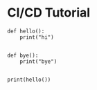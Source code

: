# CI/CD Tutorial

```
def hello():
    print("hi")


def bye():
    print("bye")


print(hello())
```
